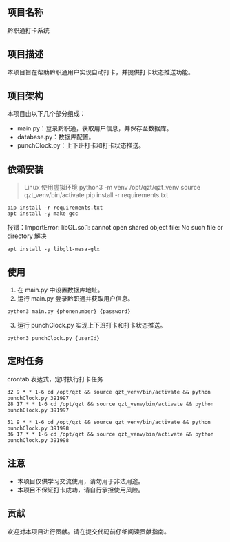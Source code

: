 ## 项目名称

黔职通打卡系统

## 项目描述

本项目旨在帮助黔职通用户实现自动打卡，并提供打卡状态推送功能。

## 项目架构

本项目由以下几个部分组成：

- main.py：登录黔职通，获取用户信息，并保存至数据库。
- database.py：数据库配置。
- punchClock.py：上下班打卡和打卡状态推送。

## 依赖安装

> Linux 使用虚拟环境
python3 -m venv /opt/qzt/qzt_venv
source qzt_venv/bin/activate
pip install -r requirements.txt

```
pip install -r requirements.txt
apt install -y make gcc
```

报错：ImportError: libGL.so.1: cannot open shared object file: No such file or directory
解决
```
apt install -y libgl1-mesa-glx
```
## 使用

1. 在 main.py 中设置数据库地址。
2. 运行 main.py 登录黔职通并获取用户信息。
```
python3 main.py {phonenumber} {password}
```
3. 运行 punchClock.py 实现上下班打卡和打卡状态推送。
```
python3 punchClock.py {userId}
```

## 定时任务

crontab 表达式，定时执行打卡任务
```
32 9 * * 1-6 cd /opt/qzt && source qzt_venv/bin/activate && python punchClock.py 391997
28 17 * * 1-6 cd /opt/qzt && source qzt_venv/bin/activate && python punchClock.py 391997

51 9 * * 1-6 cd /opt/qzt && source qzt_venv/bin/activate && python punchClock.py 391998
36 17 * * 1-6 cd /opt/qzt && source qzt_venv/bin/activate && python punchClock.py 391998
```

## 注意

- 本项目仅供学习交流使用，请勿用于非法用途。
- 本项目不保证打卡成功，请自行承担使用风险。

## 贡献

欢迎对本项目进行贡献。请在提交代码前仔细阅读贡献指南。
